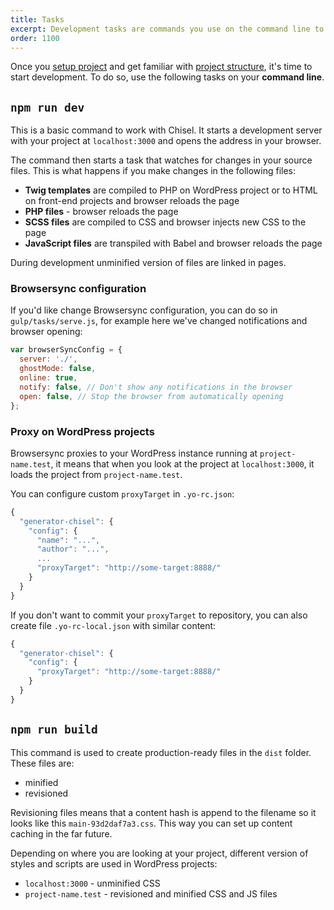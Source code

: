 ```yaml
---
title: Tasks
excerpt: Development tasks are commands you use on the command line to start development.
order: 1100
---
```


Once you [setup project](/docs/setup) and get familiar with [project structure](/docs/structure), it's time to start development. To do so, use the following tasks on your **command line**.

## `npm run dev`

This is a basic command to work with Chisel. It starts a development server with your project at `localhost:3000` and opens the address in your browser.

The command then starts a task that watches for changes in your source files. This is what happens if you make changes in the following files:

- **Twig templates** are compiled to PHP on WordPress project or to HTML on front-end projects and browser reloads the page
- **PHP files** - browser reloads the page
- **SCSS files** are compiled to CSS and browser injects new CSS to the page
- **JavaScript files** are transpiled with Babel and browser reloads the page

During development unminified version of files are linked in pages.

### Browsersync configuration

If you'd like change Browsersync configuration, you can do so in `gulp/tasks/serve.js`, for example here we've changed notifications and browser opening:

```js
var browserSyncConfig = {
  server: './',
  ghostMode: false,
  online: true,
  notify: false, // Don't show any notifications in the browser
  open: false, // Stop the browser from automatically opening
};
```

### Proxy on WordPress projects

Browsersync proxies to your WordPress instance running at `project-name.test`, it means that when you look at the project at `localhost:3000`, it loads the project from `project-name.test`.

You can configure custom `proxyTarget` in `.yo-rc.json`:

```js
{
  "generator-chisel": {
    "config": {
      "name": "...",
      "author": "...",
      ...
      "proxyTarget": "http://some-target:8888/"
    }
  }
}
```

If you don't want to commit your `proxyTarget` to repository, you can also create file `.yo-rc-local.json` with similar content:

```js
{
  "generator-chisel": {
    "config": {
      "proxyTarget": "http://some-target:8888/"
    }
  }
}
```

## `npm run build`

This command is used to create production-ready files in the `dist` folder. These files are:

- minified
- revisioned

Revisioning files means that a content hash is append to the filename so it looks like this `main-93d2daf7a3.css`. This way you can set up content caching in the far future.

Depending on where you are looking at your project, different version of styles and scripts are used in WordPress projects:

- `localhost:3000` - unminified CSS
- `project-name.test` - revisioned and minified CSS and JS files
